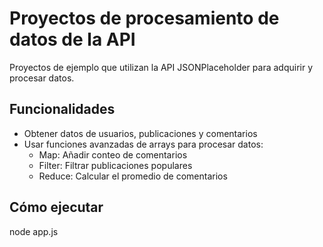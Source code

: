 # Proyectos de procesamiento de datos de la API
Proyectos de ejemplo que utilizan la API JSONPlaceholder para adquirir y procesar datos.

## Funcionalidades
- Obtener datos de usuarios, publicaciones y comentarios
- Usar funciones avanzadas de arrays para procesar datos:
  - Map: Añadir conteo de comentarios
  - Filter: Filtrar publicaciones populares
  - Reduce: Calcular el promedio de comentarios

## Cómo ejecutar
node app.js